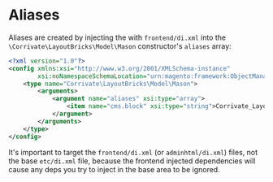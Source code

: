 # Aliases

Aliases are created by injecting the with `frontend/di.xml` into the `\Corrivate\LayoutBricks\Model\Mason` constructor's `aliases` array:

```xml
<?xml version="1.0"?>
<config xmlns:xsi="http://www.w3.org/2001/XMLSchema-instance"
        xsi:noNamespaceSchemaLocation="urn:magento:framework:ObjectManager/etc/config.xsd">
    <type name="Corrivate\LayoutBricks\Model\Mason">
        <arguments>
            <argument name="aliases" xsi:type="array">
                <item name="cms.block" xsi:type="string">Corrivate_LayoutBricks::cms/block.phtml</item>
            </argument>
        </arguments>
    </type>
</config>
```

It's important to target the `frontend/di.xml` (or `adminhtml/di.xml`) files, not the base `etc/di.xml` file, because the frontend injected dependencies will cause any deps you try to inject in the base area to be ignored.

